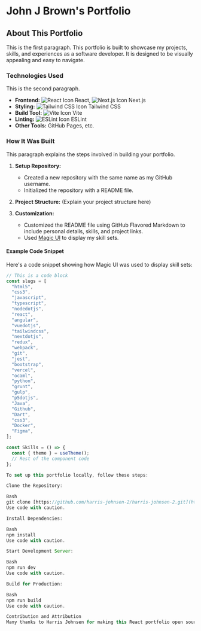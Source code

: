 # John J Brown's Portfolio

## About This Portfolio

This is the first paragraph. This portfolio is built to showcase my projects, skills, and experiences as a software developer. It is designed to be visually appealing and easy to navigate.

### Technologies Used

This is the second paragraph.

- **Frontend:** ![React Icon](https://cdn.jsdelivr.net/npm/simple-icons@v3/icons/react.svg) React, ![Next.js Icon](https://cdn.jsdelivr.net/npm/simple-icons@v3/icons/nextdotjs.svg) Next.js
- **Styling:** ![Tailwind CSS Icon](https://cdn.jsdelivr.net/npm/simple-icons@v3/icons/tailwindcss.svg) Tailwind CSS
- **Build Tool:** ![Vite Icon](https://cdn.jsdelivr.net/npm/simple-icons@v3/icons/vite.svg) Vite
- **Linting:** ![ESLint Icon](https://cdn.jsdelivr.net/npm/simple-icons@v3/icons/eslint.svg) ESLint
- **Other Tools:** GitHub Pages, etc.

### How It Was Built

This paragraph explains the steps involved in building your portfolio.

1. **Setup Repository:**
    * Created a new repository with the same name as my GitHub username.
    * Initialized the repository with a README file.

2. **Project Structure:** (Explain your project structure here)

3. **Customization:**
    * Customized the README file using GitHub Flavored Markdown to include personal details, skills, and project links.
    * Used [Magic UI](https://magicui.design/docs/components/icon-cloud) to display my skill sets.

#### Example Code Snippet

Here's a code snippet showing how Magic UI was used to display skill sets:

```jsx
// This is a code block
const slugs = [
  "html5",
  "css3",
  "javascript",
  "typescript",
  "nodedotjs",
  "react",
  "angular",
  "vuedotjs",
  "tailwindcss",
  "nextdotjs",
  "redux",
  "webpack",
  "git",
  "jest",
  "bootstrap",
  "vercel",
  "ocaml",
  "python",
  "grunt",
  "gulp",
  "p5dotjs",
  "Java",
  "Github",
  "Dart",
  "css3",
  "Docker",
  "Figma",
];

const Skills = () => {
  const { theme } = useTheme();
  // Rest of the component code
};

To set up this portfolio locally, follow these steps:

Clone the Repository:

Bash
git clone [https://github.com/harris-johnsen-2/harris-johnsen-2.git](https://github.com/harris-johnsen-2/harris-johnsen-2.git)
Use code with caution.

Install Dependencies:

Bash
npm install
Use code with caution.

Start Development Server:

Bash
npm run dev
Use code with caution.

Build for Production:

Bash
npm run build
Use code with caution.

Contribution and Attribution
Many thanks to Harris Johnsen for making this React portfolio open source. I have modified it slightly to include information about myself and the technologies used.
